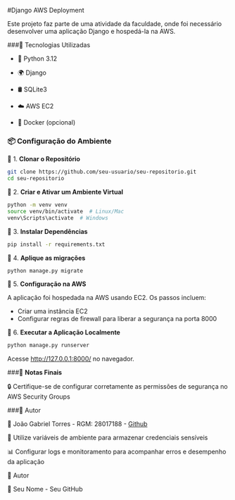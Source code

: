 #Django AWS Deployment

Este projeto faz parte de uma atividade da faculdade, onde foi necessário desenvolver uma aplicação Django e hospedá-la na AWS.

###🚀 Tecnologias Utilizadas

- 🐍 Python 3.12

- 🌍 Django

- 🛢️ SQLite3

- ☁️ AWS EC2

- 🐳 Docker (opcional)

### 📦 Configuração do Ambiente

🔹 1. **Clonar o Repositório**
```bash
git clone https://github.com/seu-usuario/seu-repositorio.git
cd seu-repositorio
```

🔹 2. **Criar e Ativar um Ambiente Virtual**
```bash
python -m venv venv
source venv/bin/activate  # Linux/Mac
venv\Scripts\activate  # Windows
```

🔹 3. **Instalar Dependências**
```bash
pip install -r requirements.txt
```

🔹 4. **Aplique as migrações**
```bash
python manage.py migrate
```

🔹 5. **Configuração na AWS**

A aplicação foi hospedada na AWS usando EC2. Os passos incluem:

- Criar uma instância EC2
- Configurar regras de firewall para liberar a segurança na porta 8000

🔹 6. **Executar a Aplicação Localmente**
```bash
python manage.py runserver
```

Acesse http://127.0.0.1:8000/ no navegador.

###📝 **Notas Finais**

🔒 Certifique-se de configurar corretamente as permissões de segurança no AWS Security Groups

###👤 Autor

📌 João Gabriel Torres - RGM: 28017188 - [Github](https://github.com/joaogkt)

🔑 Utilize variáveis de ambiente para armazenar credenciais sensíveis

📊 Configurar logs e monitoramento para acompanhar erros e desempenho da aplicação

👤 Autor

📌 Seu Nome - Seu GitHub
